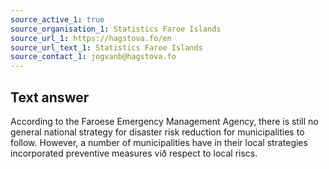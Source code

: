 ```yaml
---
source_active_1: true
source_organisation_1: Statistics Faroe Islands
source_url_1: https://hagstova.fo/en
source_url_text_1: Statistics Faroe Islands
source_contact_1: jogvanb@hagstova.fo
---
```

## Text answer  
According to the Faroese Emergency Management Agency, there is still no general national strategy for disaster risk reduction for municipalities to follow.
However, a number of municipalities have in their local strategies incorporated preventive measures við respect to local riscs.
